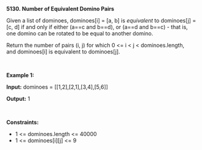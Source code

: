 **5130. Number of Equivalent Domino Pairs**

Given a list of dominoes, dominoes[i] = [a, b] is _equivalent_ to dominoes[j] = [c, d] if and only if either (a==c and b==d), or (a==d and b==c) - that is, one domino can be rotated to be equal to another domino.

Return the number of pairs (i, j) for which 0 &lt;= i &lt; j &lt; dominoes.length, and dominoes[i] is equivalent to dominoes[j].

 

**Example 1:**

**Input:** dominoes = [[1,2],[2,1],[3,4],[5,6]]

**Output:** 1

 

**Constraints:**

- 1 &lt;= dominoes.length &lt;= 40000
- 1 &lt;= dominoes[i][j] &lt;= 9
